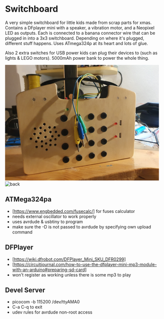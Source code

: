 # Switchboard 

A very simple switchboard for little kids made from scrap parts for xmas. Contains a DFplayer mini with a speaker, a vibration motor, and a Neopixel LED as outputs. Each is connected to a banana connector wire that can be plugged in into a 3x3 switchboard. Depending on where it's plugged, different stuff happens. Uses ATmega324p at its heart and lots of glue. 

Also 2 extra switches for USB power kids can plug their devices to (such as lights & LEGO motors). 5000mAh power bank to power the whole thing. 

![front](front.jpg)
![back](back.jpg)

## ATMega324pa

- [https://www.engbedded.com/fusecalc/] for fuses calculator
- needs external oscillator to work properly
- uses avrdude & usbtiny to program
- make sure the -D is not passed to avrdude by specifying own upload command

## DFPlayer

- [https://wiki.dfrobot.com/DFPlayer_Mini_SKU_DFR0299] 
- [https://circuitjournal.com/how-to-use-the-dfplayer-mini-mp3-module-with-an-arduino#preparing-sd-card]
- won't register as working unless there is some mp3 to play

## Devel Server

- picocom -b 115200 /dev/ttyAMA0
- C-a C-q to exit
- udev rules for avrdude non-root access